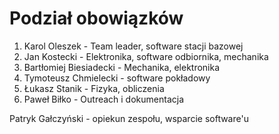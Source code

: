 # Podział obowiązków
1. Karol Oleszek - Team leader, software stacji bazowej
2. Jan Kostecki - Elektronika, software odbiornika, mechanika
3. Bartłomiej Biesiadecki - Mechanika, elektronika
4. Tymoteusz Chmielecki - software pokładowy
5. Łukasz Stanik - Fizyka, obliczenia
6. Paweł Biłko - Outreach i dokumentacja

Patryk Gałczyński - opiekun zespołu, wsparcie software'u
